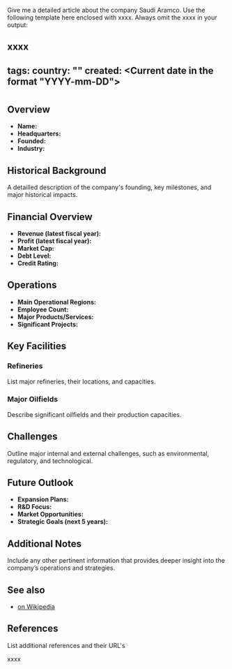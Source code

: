 Give me a detailed article about the company Saudi Aramco. Use the following template here enclosed with xxxx. Always omit the xxxx in your output:

xxxx
---
tags:
country: "<Name of the Country the company belongs to enclosed in double square brackets>"
created: <Current date in the format "YYYY-mm-DD">
---


# <Name of the Company enclosed in double square brackets>

<Summarize the companies history and its relevance for the global oil market>

## Overview

- **Name:**
- **Headquarters:**
- **Founded:**
- **Industry:**

## Historical Background

A detailled description of the company's founding, key milestones, and major historical impacts.

## Financial Overview

- **Revenue (latest fiscal year):**
- **Profit (latest fiscal year):**
- **Market Cap:**
- **Debt Level:**
- **Credit Rating:**

## Operations

- **Main Operational Regions:**
- **Employee Count:**
- **Major Products/Services:**
- **Significant Projects:**

## Key Facilities

### Refineries

List major refineries, their locations, and capacities.

### Major Oilfields

Describe significant oilfields and their production capacities.

## Challenges

Outline major internal and external challenges, such as environmental, regulatory, and technological.

## Future Outlook

- **Expansion Plans:**
- **R&D Focus:**
- **Market Opportunities:**
- **Strategic Goals (next 5 years):**

## Additional Notes

Include any other pertinent information that provides deeper insight into the company’s operations and strategies.

## See also

- [<Refinery Name> on Wikipedia](<Wikipedia link of the refinery>)

## References
List additional references and their URL's 

xxxx